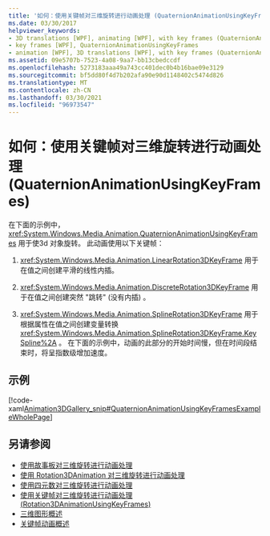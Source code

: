 ```yaml
---
title: '如何：使用关键帧对三维旋转进行动画处理 (QuaternionAnimationUsingKeyFrames) '
ms.date: 03/30/2017
helpviewer_keywords:
- 3D translations [WPF], animating [WPF], with key frames (QuaternionAnimationUsingKeyFrames)
- key frames [WPF], QuaternionAnimationUsingKeyFrames
- animation [WPF], 3D translations [WPF], with key frames (QuaternionAnimationUsingKeyFrames)
ms.assetid: 09e5707b-7523-4a08-9aa7-bb13cbedccdf
ms.openlocfilehash: 5273183aaa49a743cc401dec0b4b16bae09e3129
ms.sourcegitcommit: bf5dd80f4d7b202afa90e90d1148402c5474d826
ms.translationtype: MT
ms.contentlocale: zh-CN
ms.lasthandoff: 03/30/2021
ms.locfileid: "96973547"
---
```

# <a name="how-to-animate-a-3d-rotation-using-key-frames-quaternionanimationusingkeyframes"></a>如何：使用关键帧对三维旋转进行动画处理 (QuaternionAnimationUsingKeyFrames) 
在下面的示例中， <xref:System.Windows.Media.Animation.QuaternionAnimationUsingKeyFrames> 用于使3d 对象旋转。 此动画使用以下关键帧：  
  
1. <xref:System.Windows.Media.Animation.LinearRotation3DKeyFrame> 用于在值之间创建平滑的线性内插。  
  
2. <xref:System.Windows.Media.Animation.DiscreteRotation3DKeyFrame> 用于在值之间创建突然 "跳转" (没有内插) 。  
  
3. <xref:System.Windows.Media.Animation.SplineRotation3DKeyFrame> 用于根据属性在值之间创建变量转换 <xref:System.Windows.Media.Animation.SplineRotation3DKeyFrame.KeySpline%2A> 。 在下面的示例中，动画的此部分的开始时间慢，但在时间段结束时，将呈指数级增加速度。  
  
## <a name="example"></a>示例  
 [!code-xaml[Animation3DGallery_snip#QuaternionAnimationUsingKeyFramesExampleWholePage](~/samples/snippets/csharp/VS_Snippets_Wpf/Animation3DGallery_snip/CS/QuaternionAnimationUsingKeyFramesExample.xaml#quaternionanimationusingkeyframesexamplewholepage)]  
  
## <a name="see-also"></a>另请参阅

- [使用故事板对三维旋转进行动画处理](how-to-animate-a-3-d-rotation-using-storyboards.md)
- [使用 Rotation3DAnimation 对三维旋转进行动画处理](how-to-animate-a-3-d-rotation-using-rotation3danimation.md)
- [使用四元数对三维旋转进行动画处理](how-to-animate-a-3-d-rotation-using-quaternions.md)
- [使用关键帧对三维旋转进行动画处理 (Rotation3DAnimationUsingKeyFrames)](how-to-animate-a-3-d-rotation-using-key-frames.md)
- [三维图形概述](3-d-graphics-overview.md)
- [关键帧动画概述](key-frame-animations-overview.md)
